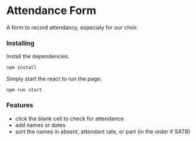 # Attendance Form

A form to record attendancy, especialy for our choir.

### Installing

Install the dependencies.
```
npm install
```
Simply start the react to run the page.
```
npm run start
```

### Features

* click the blank cell to check for attendance
* add names or dates
* sort the names in absent, attendant rate, or part (in the order if SATB)
